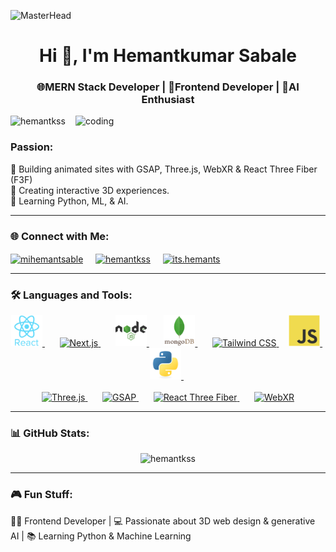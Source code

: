 ![MasterHead](https://camo.githubusercontent.com/9aa127e4ccc6105c73df89829816ebb18c2d629394b2ea8c8873a59a3af1cc71/68747470733a2f2f6d69722d73332d63646e2d63662e626568616e63652e6e65742f70726f6a6563745f6d6f64756c65732f6d61785f313230302f37393733313536383039373539392e356235306263613437373733352e6a7067)
<h1 align="center">Hi 👋, I'm Hemantkumar Sabale</h1>
<h3 align="center">🌐MERN Stack Developer | 🎨Frontend Developer | 🤖AI Enthusiast</h3>
<img align="right" alt="coding" width="400" src="https://cdn.dribbble.com/users/1162077/screenshots/3848914/programmer.gif">

<p align="left"> <img src="https://komarev.com/ghpvc/?username=hemantkss&label=Profile%20views&color=0e75b6&style=flat" alt="hemantkss" /> </p>

### Passion:
🎯 Building animated sites with GSAP, Three.js, WebXR & React Three Fiber (F3F) <br/>
🚀 Creating interactive 3D experiences.<br/>
🧠 Learning Python, ML, & AI.

---

### 🌐 Connect with Me:
<p align="left">
<a href="https://twitter.com/mihemantsable" target="blank"><img align="center" src="https://images.vexels.com/content/137419/preview/twitter-icon-logo-25db10.png" alt="mihemantsable" height="40" width="40" /></a> &nbsp; &nbsp; 
<a href="https://www.linkedin.com/in/hemantkss/" target="blank"><img align="center" src="https://raw.githubusercontent.com/rahuldkjain/github-profile-readme-generator/master/src/images/icons/Social/linked-in-alt.svg" alt="hemantkss" height="30" width="40" /></a> &nbsp; &nbsp;
<a href="https://instagram.com/its.hemants" target="blank"><img align="center" src="https://raw.githubusercontent.com/rahuldkjain/github-profile-readme-generator/master/src/images/icons/Social/instagram.svg" alt="its.hemants" height="30" width="40" /></a>
</p>

---

### 🛠️ Languages and Tools:

<p align="center">
  <a href="https://reactjs.org/" target="_blank" rel="noreferrer"> 
    <img src="https://raw.githubusercontent.com/devicons/devicon/master/icons/react/react-original-wordmark.svg" alt="React" width="50" height="50"/> 
  </a> &nbsp;  &nbsp;  &nbsp;
  <a href="https://nextjs.org/" target="_blank" rel="noreferrer"> 
  <img src="https://images.ctfassets.net/23aumh6u8s0i/6pjUKboBuFLvCKkE3esaFA/5f2101d6d2add5c615db5e98a553fc44/nextjs.jpeg" alt="Next.js" width="50" height="50"/> 
</a> &nbsp;  &nbsp;  &nbsp;

  <a href="https://nodejs.org" target="_blank" rel="noreferrer"> 
    <img src="https://raw.githubusercontent.com/devicons/devicon/master/icons/nodejs/nodejs-original-wordmark.svg" alt="Node.js" width="50" height="50"/> 
  </a> &nbsp;  &nbsp;  &nbsp;
  <a href="https://www.mongodb.com/" target="_blank" rel="noreferrer"> 
    <img src="https://raw.githubusercontent.com/devicons/devicon/master/icons/mongodb/mongodb-original-wordmark.svg" alt="MongoDB" width="50" height="50"/> 
  </a> &nbsp;  &nbsp;  &nbsp;
  <a href="https://tailwindcss.com/" target="_blank" rel="noreferrer"> 
    <img src="https://www.vectorlogo.zone/logos/tailwindcss/tailwindcss-icon.svg" alt="Tailwind CSS" width="50" height="50"/> 
  </a> &nbsp;  &nbsp;
  <a href="https://developer.mozilla.org/en-US/docs/Web/JavaScript" target="_blank" rel="noreferrer"> 
    <img src="https://raw.githubusercontent.com/devicons/devicon/master/icons/javascript/javascript-original.svg" alt="JavaScript" width="50" height="50"/> 
  </a> &nbsp;  &nbsp;  &nbsp;
  <a href="https://www.python.org" target="_blank" rel="noreferrer"> 
    <img src="https://raw.githubusercontent.com/devicons/devicon/master/icons/python/python-original.svg" alt="Python" width="50" height="50"/> 
  </a> &nbsp;  &nbsp;  &nbsp;
  <br/>
  <br/>
  
  <a href="https://threejs.org/" target="_blank" rel="noreferrer"> 
    <img src="https://miro.medium.com/v2/resize:fit:687/1*m0zrCLd2wY29-jiHaxYsgA.png" alt="Three.js" width="90" height="50"/>
  </a> &nbsp; &nbsp;  &nbsp;
  <a href="https://greensock.com/gsap/" target="_blank" rel="noreferrer"> 
    <img src="https://1stwebdesigner.com/wp-content/uploads/2019/11/gsap-animation-01.png" alt="GSAP" width="100" height="50"/> 
  </a> &nbsp; &nbsp;  &nbsp;
  <a href="https://docs.pmnd.rs/react-three-fiber/getting-started/introduction" target="_blank" rel="noreferrer"> 
    <img src="https://miro.medium.com/v2/resize:fit:1400/format:webp/1*y2Nmjze6R0ssCEOivNsfWA.jpeg" alt="React Three Fiber" width="80" height="50" "/> 
  </a>  &nbsp; &nbsp;  &nbsp;
  <a href="https://www.webxr.org" target="_blank" rel="noreferrer">
    <img src="https://immersive-web.github.io/webxr-samples/media/logo/webxr-logo.svg" alt="WebXR" width="100" height="80" />
</a>

</p>


---

### 📊 GitHub Stats:

<p align="center">
  <img src="https://github-readme-stats.vercel.app/api/top-langs?username=hemantkss&show_icons=true&locale=en&layout=compact&theme=radical" alt="hemantkss" />
</p>

---

### 🎮 Fun Stuff:
👨‍💻 Frontend Developer | 💻 Passionate about 3D web design & generative AI | 📚 Learning Python & Machine Learning

